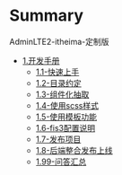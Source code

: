 # Summary

AdminLTE2-itheima-定制版

* [1.开发手册]()
    * [1.1-快速上手](1.开发手册/1.1-快速上手.md)
    * [1.2-目录约定](1.开发手册/1.2-目录约定.md)
    * [1.3-组件化抽取](1.开发手册/1.3-组件化抽取.md)
    * [1.4-使用scss样式](1.开发手册/1.4-使用scss样式.md)
    * [1.5-使用模板功能](1.开发手册/1.5-使用模板功能.md)
    * [1.6-fis3配置说明](1.开发手册/1.6-fis3配置说明.md)
    * [1.7-发布项目](1.开发手册/1.7-发布项目.md)
    * [1.8-后端整合发布上线](1.开发手册/1.8-后端整合发布上线.md)
    * [1.99-问答汇总](1.开发手册/1.99-问答汇总.md)